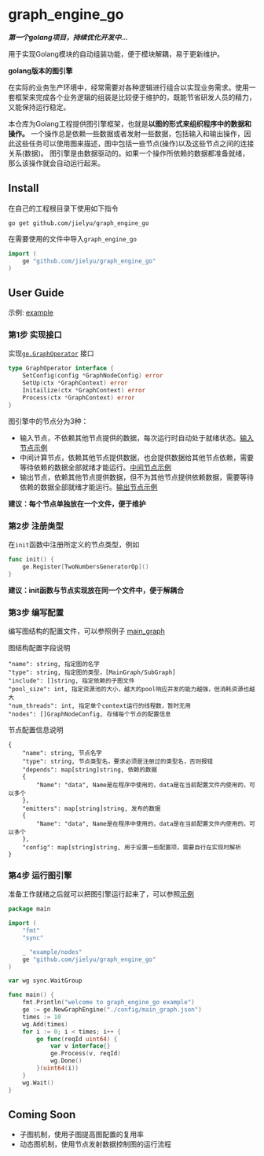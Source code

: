 # graph_engine_go

***第一个golang项目，持续优化开发中...***

用于实现Golang模块的自动组装功能，便于模块解耦，易于更新维护。

**golang版本的图引擎**

在实际的业务生产环境中，经常需要对各种逻辑进行组合以实现业务需求。使用一套框架来完成各个业务逻辑的组装是比较便于维护的，既能节省研发人员的精力，又能保持运行稳定。

本仓库为Golang工程提供图引擎框架，也就是**以图的形式来组织程序中的数据和操作。** 一个操作总是依赖一些数据或者发射一些数据，包括输入和输出操作，因此这些任务可以使用图来描述，图中包括一些节点(操作)以及这些节点之间的连接关系(数据)。 图引擎是由数据驱动的。如果一个操作所依赖的数据都准备就绪，那么该操作就会自动运行起来。


## Install

在自己的工程根目录下使用如下指令

```shell
go get github.com/jielyu/graph_engine_go
```

在需要使用的文件中导入`graph_engine_go`

```go
import (
    ge "github.com/jielyu/graph_engine_go"
)
```

## User Guide

示例: [example](./example/README.md)

### 第1步 实现接口

实现[`ge.GraphOperator`](./graph_operator.go) 接口

```go
type GraphOperator interface {
	SetConfig(config *GraphNodeConfig) error
	SetUp(ctx *GraphContext) error
	Initailize(ctx *GraphContext) error
	Process(ctx *GraphContext) error
}
```

图引擎中的节点分为3种：

* 输入节点，不依赖其他节点提供的数据，每次运行时自动处于就绪状态。[输入节点示例](./example/nodes/two_number_generator.go)
* 中间计算节点，依赖其他节点提供数据，也会提供数据给其他节点依赖，需要等待依赖的数据全部就绪才能运行。[中间节点示例](./example/nodes/two_number_add_operator.go)
* 输出节点，依赖其他节点提供数据，但不为其他节点提供依赖数据，需要等待依赖的数据全部就绪才能运行。[输出节点示例](./example/nodes/number_printer.go)

**建议：每个节点单独放在一个文件，便于维护**

### 第2步 注册类型

在`init`函数中注册所定义的节点类型，例如

```go
func init() {
	ge.Register[TwoNumbersGeneratorOp]()
}
```

**建议：init函数与节点实现放在同一个文件中，便于解耦合**

### 第3步 编写配置

编写图结构的配置文件，可以参照例子 [main_graph](./example/config/main_graph.json)

图结构配置字段说明

```
"name": string, 指定图的名字
"type": string, 指定图的类型，[MainGraph/SubGraph]
"include": []string, 指定依赖的子图文件
"pool_size": int, 指定资源池的大小，越大的pool响应并发的能力越强，但消耗资源也越大
"num_threads": int, 指定单个context运行的线程数，暂时无用
"nodes": []GraphNodeConfig, 存储每个节点的配置信息
```

节点配置信息说明

```
{
    "name": string, 节点名字
    "type": string, 节点类型名，要求必须是注册过的类型名，否则报错
    "depends": map[string]string, 依赖的数据 
    {
        "Name": "data", Name是在程序中使用的，data是在当前配置文件内使用的，可以多个
    },
    "emitters": map[string]string, 发布的数据 
    {
        "Name": "data", Name是在程序中使用的，data是在当前配置文件内使用的，可以多个
    },
    "config": map[string]string, 用于设置一些配置项，需要自行在实现时解析
}
```

### 第4步 运行图引擎

准备工作就绪之后就可以把图引擎运行起来了，可以参照[示例](./example/main.go)

```go
package main

import (
	"fmt"
	"sync"

	_ "example/nodes"
	ge "github.com/jielyu/graph_engine_go"
)

var wg sync.WaitGroup

func main() {
	fmt.Println("welcome to graph_engine_go example")
	ge := ge.NewGraphEngine("./config/main_graph.json")
	times := 10
	wg.Add(times)
	for i := 0; i < times; i++ {
		go func(reqId uint64) {
			var v interface{}
			ge.Process(v, reqId)
			wg.Done()
		}(uint64(i))
	}
	wg.Wait()
}

```


## Coming Soon

* 子图机制，使用子图提高图配置的复用率
* 动态图机制，使用节点发射数据控制图的运行流程

